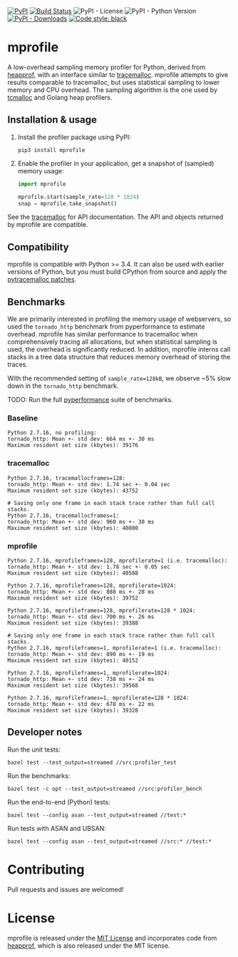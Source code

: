 [![PyPI](https://img.shields.io/pypi/v/mprofile)](https://pypi.org/project/mprofile/)
[![Build Status](https://travis-ci.org/timpalpant/mprofile.svg?branch=master)](https://travis-ci.org/timpalpant/mprofile)
![PyPI - License](https://img.shields.io/pypi/l/mprofile)
![PyPI - Python Version](https://img.shields.io/pypi/pyversions/mprofile)
[![PyPI - Downloads](https://img.shields.io/pypi/dm/mprofile.svg)](https://pypistats.org/packages/mprofile)
[![Code style: black](https://img.shields.io/badge/code%20style-black-000000.svg)](https://github.com/psf/black)

# mprofile

A low-overhead sampling memory profiler for Python, derived from [heapprof](https://github.com/humu/heapprof), with an interface similar to [tracemalloc](https://pytracemalloc.readthedocs.io).
mprofile attempts to give results comparable to tracemalloc, but uses statistical sampling to lower memory and CPU overhead. The sampling algorithm is the one used by [tcmalloc](https://github.com/gperftools/gperftools) and Golang heap profilers.

## Installation & usage

1.  Install the profiler package using PyPI:

    ```shell
    pip3 install mprofile
    ```

2.  Enable the profiler in your application, get a snapshot of (sampled) memory usage:

    ```python
    import mprofile

    mprofile.start(sample_rate=128 * 1024)
    snap = mprofile.take_snapshot()
    ```

See the [tracemalloc](https://docs.python.org/3/library/tracemalloc.html) for API documentation. The API and objects returned by mprofile are compatible.

## Compatibility

mprofile is compatible with Python >= 3.4.
It can also be used with earlier versions of Python, but you must build CPython from source and apply the [pytracemalloc patches](https://pytracemalloc.readthedocs.io/install.html#manual-installation).

## Benchmarks

We are primarily interested in profiling the memory usage of webservers, so used the `tornado_http` benchmark from pyperformance to estimate overhead.
mprofile has similar performance to tracemalloc when comprehensively tracing all allocations, but when statistical sampling is used, the overhead is significantly reduced.
In addition, mprofile interns call stacks in a tree data structure that reduces memory overhead of storing the traces.

With the recommended setting of `sample_rate=128kB`, we observe ~5% slow down in the `tornado_http` benchmark.

TODO: Run the full [pyperformance](https://pyperformance.readthedocs.io) suite of benchmarks.

### Baseline
```
Python 2.7.16, no profiling:
tornado_http: Mean +- std dev: 664 ms +- 30 ms
Maximum resident set size (kbytes): 39176
```

### tracemalloc
```
Python 2.7.16, tracemallocframes=128:
tornado_http: Mean +- std dev: 1.74 sec +- 0.04 sec
Maximum resident set size (kbytes): 43752

# Saving only one frame in each stack trace rather than full call stacks.
Python 2.7.16, tracemallocframes=1:
tornado_http: Mean +- std dev: 960 ms +- 30 ms
Maximum resident set size (kbytes): 40000
```

### mprofile
```
Python 2.7.16, mprofileframes=128, mprofilerate=1 (i.e. tracemalloc):
tornado_http: Mean +- std dev: 1.78 sec +- 0.05 sec
Maximum resident set size (kbytes): 40588

Python 2.7.16, mprofileframes=128, mprofilerate=1024:
tornado_http: Mean +- std dev: 888 ms +- 28 ms
Maximum resident set size (kbytes): 39752

Python 2.7.16, mprofileframes=128, mprofilerate=128 * 1024:
tornado_http: Mean +- std dev: 700 ms +- 26 ms
Maximum resident set size (kbytes): 39388

# Saving only one frame in each stack trace rather than full call stacks.
Python 2.7.16, mprofileframes=1, mprofilerate=1 (i.e. tracemalloc):
tornado_http: Mean +- std dev: 890 ms +- 19 ms
Maximum resident set size (kbytes): 40152

Python 2.7.16, mprofileframes=1, mprofilerate=1024:
tornado_http: Mean +- std dev: 738 ms +- 24 ms
Maximum resident set size (kbytes): 39568

Python 2.7.16, mprofileframes=1, mprofilerate=128 * 1024:
tornado_http: Mean +- std dev: 678 ms +- 22 ms
Maximum resident set size (kbytes): 39328
```

## Developer notes

Run the unit tests:
```
bazel test --test_output=streamed //src:profiler_test
```

Run the benchmarks:
```
bazel test -c opt --test_output=streamed //src:profiler_bench
```

Run the end-to-end (Python) tests:
```
bazel test --config asan --test_output=streamed //test:*
```

Run tests with ASAN and UBSAN:
```
bazel test --config asan --test_output=streamed //src:* //test:*
```

# Contributing

Pull requests and issues are welcomed!

# License

mprofile is released under the [MIT License](https://opensource.org/licenses/MIT) and incorporates code from [heapprof](https://github.com/humu/heapprof), which is also released under the MIT license.

